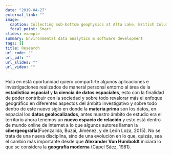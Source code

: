 ```yaml
---
date: "2019-04-27"
external_link: ""
image:
  caption: Collecting sub-bottom geophysics at Alta Lake, British Columbia.
  focal_point: Smart
slides: example
summary: Environmental data analytics & software development
tags: []
title: Research
url_code: ""
url_pdf: ""
url_slides: ""
url_video: ""
---
```

Hola en está oportunidad quiero compartirte algunos aplicaciones e investigaciones realizados de maneral personal entorno al área de la **estadística espacial** y 
**la ciencia de datos espaciales**, esto con la finalidad de poder contribuir con la sociedad y sobre todo revalorar más 
el enfoque geográfico en diferentes aspectos del ámbito investigativo y sobre todo dentro de este nuevo siglo en donde la **materia prima** son los datos,
en espacial los **datos geolocalizados**, antes nuestro ámbito de estudio era el territorio ahora tenemos un **nuevo espacio de relación** y esto está dentro 
de mundo online de internet a lo que algunos autores llaman la **cibergeografía**(Fuenzalida, Buzai, Jiménez, y de León Loza, 2015).
No se trata de una nueva disciplina, sino de una evolución en lo que, quizás, sea el cambio más importante desde que **Alexander Von Humboldt** iniciará
lo que se considera la **geografía moderna** (Capel Sáez, 1981).
